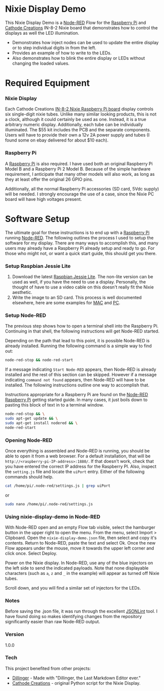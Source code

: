 # Nixie Display Demo

This Nixie Display Demo is a [Node-RED][nodered] Flow for the [Raspberry Pi][raspberrypi] and [Cathode Creations][cathodecreations] IN-8-2 Nixie board that demonstrates how to control the displays as well the LED illumination.

- Demonstrates how inject nodes can be used to update the entire display or to step individual digits in from the left.
- Provides an example of how to write to the LEDs.
- Also demonstrates how to blink the entire display or LEDs without changing the loaded values.

# Required Equipment

### Nixie Display

Each Cathode Creations [IN-8-2 Nixie Raspberry Pi board][nixie-board] display controls six single-digit nixie tubes. Unlike many similar looking products, this is not a clock, although it could certainly be used as one. Instead, it is a true arbitrary numeric display. Additionally, each tube can be individually illuminated. The $55 kit includes the PCB and the separate components. Users will have to provide their own a 12v 2A power supply and tubes (I found some on ebay delivered for about $10 each).

### Raspberry Pi

A [Raspberry Pi][raspberrypi] is also required. I have used both an original Raspberry Pi Model B and a Raspberry Pi 2 Model B. Because of the simple hardware requirement, I anticipate that many other models will also work, as long as they at least offer the original 26 GPIO pins.

Additionally, all the normal Raspberry Pi accessories (SD card, 5Vdc supply) will be needed. I strongly encourage the use of a case, since the Nixie PC board will have high voltages present.

# Software Setup

The ultimate goal for these instructions is to end up with a [Raspberry Pi][raspberrypi] running [Node-RED][nodered]. The following outlines the process I used to setup the software for my display. There are many ways to accomplish this, and many users may already have a Raspberry Pi already setup and ready to go. For those who might not, or want a quick start guide, this should get you there.

### Setup Raspbian Jessie Lite

1) Download the latest [Raspbian Jessie Lite][raspbian-jessie-lite]. The non-lite version can be used as well, if you have the need to use a display. Personally, the thought of have to use a video cable on this doesn't really fit the Nixie aesthetic.
2) Write the image to an SD card. This process is well documented elsewhere, here are some examples for [MAC][setup-mac] and [PC][setup-pc].

### Setup Node-RED

The previous step shows how to open a terminal shell into the Raspberry Pi. Continuing in that shell, the following instructions will get Node-RED started.

Depending on the path that lead to this point, it is possible Node-RED is already installed. Running the following command is a simple way to find out:
```sh
node-red-stop && node-red-start
```
If a message indicating `Start Node-RED` appears, then Node-RED is already installed and the rest of this section can be skipped. However if a message indicating `command not found` appears, then Node-RED will have to be installed. The following instructions outline one way to accomplish that.

Instructions appropriate for a Raspberry Pi are found on the [Node-RED Raspberry Pi][nodered-raspberrypi] getting started guide. In many cases, it just boils down to pasting this block of text in to a terminal window.

```sh
node-red-stop && \
sudo apt-get update && \
sudo apt-get install nodered && \
node-red-start
```

### Opening Node-RED

Once everything is assembled and Node-RED is running, you should be able to open it from a web browser. For a default installation, that will be `http://<raspberry-pi-IP-address>:1880/`. If that doesn't work, check that you have entered the correct IP address for the Raspberry PI. Also, inspect the `setting.js` file and locate the `uiPort` entry. Either of the following commands should help.
```sh
cat /home/pi/.node-red/settings.js | grep uiPort
```
or
```sh
sudo nano /home/pi/.node-red/settings.js
```

### Using nixie-display-demo in Node-RED

With Node-RED open and an empty Flow tab visible, select the hamburger button in the upper right to open the menu. From the menu, select Import > Clipboard. Open the `nixie-display-demo.json` file, then select and copy it's contents. Return to Node-RED, paste the text and select Ok. Once the new Flow appears under the mouse, move it towards the upper left corner and click once. Select Deploy.

Power on the Nixie display. In Node-RED, use any of the blue injectors on the left side to send the indicated payloads. Note that none displayable characters (such as `a`, `z` and `_` in the example) will appear as turned off Nixie tubes.

Scroll down, and you will find a similar set of injectors for the LEDs.

### Notes

Before saving the .json file, it was run through the excellent [JSONLint][jsonlint] tool. I have found doing so makes identifying changes from the repository significantly easier than raw Node-RED output.

### Version
1.0.0

### Tech

This project benefited from other projects:

* [Dillinger] - Made with "Dillinger, the Last Markdown Editor ever."
* [Cathode Creations][cathodecreations-gh] - original Python script for the Nixie Display.

[//]: # (http://stackoverflow.com/questions/4823468/store-comments-in-markdown-syntax)

   [cathodecreations]: <http://cathodecreations.com/>
   [cathodecreations-gh]: <https://github.com/cathodecreations/raspberrypi-nixie>
   [dillinger]: <http://dillinger.io/>
   [dillinger-gh]: <https://github.com/joemccann/dillinger>
   [jsonlint]: <http://jsonlint.com/>
   [nixie-board]: <http://cathodecreations.com/index.php?route=product/product&product_id=72>
   [nodered]: <http://nodered.org/>
   [nodered-raspberrypi]: <http://nodered.org/docs/hardware/raspberrypi>
   [raspberrypi]: <https://www.raspberrypi.org/>
   [raspbian-jessie-lite]: <https://www.raspberrypi.org/downloads/raspbian/>
   [setup-mac]: <https://www.raspberrypi.org/forums/viewtopic.php?t=74176>
   [setup-pc]: <http://www.circuitbasics.com/raspberry-pi-basics-setup-without-monitor-keyboard-headless-mode/>
